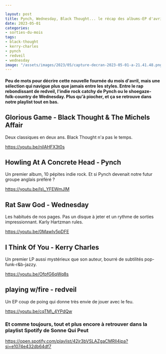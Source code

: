 ```yaml
---

layout: post
title: Pynch, Wednesday, Black Thought... le récap des albums-EP d'avril 2023
date: 2023-05-01
categories:
- sorties-du-mois
tags:
- black-thought
- kerry-charles
- pynch
- redveil
- wednesday
image: "/assets/images/2023/05/capture-decran-2023-05-01-a-21.41.48.png"
---
```


#### Peu de mots pour décrire cette nouvelle fournée du mois d'avril, mais une sélection qui navigue plus que jamais entre les styles. Entre le rap rebondissant de redveil, l'indie rock catchy de Pynch ou le shoegaze-folk-country de Wednesday. Plus qu'à piocher, et ça se retrouve dans notre playlist tout en bas.

<!--more-->

## Glorious Game - Black Thought & The Michels Affair

Deux classiques en deux ans. Black Thought n'a pas le temps.

https://youtu.be/njlAHFX3t0s

## Howling At A Concrete Head - Pynch

Un premier album, 10 pépites indie rock. Et si Pynch devenait notre futur groupe anglais préféré ?

https://youtu.be/Is\_YFEWmJlM

## Rat Saw God - Wednesday

Les habitués de nos pages. Pas un disque à jeter et un rythme de sorties impressionnant. Karly Hartzman rules.

https://youtu.be/0MawIv5pDFE

## I Think Of You - Kerry Charles

Un premier LP aussi mystérieux que son auteur, bourré de subtilités pop-funk-r&b-jazzy.

https://youtu.be/OfpfG6qWq8s

## playing w/fire - redveil

Un EP coup de poing qui donne très envie de jouer avec le feu.

https://youtu.be/cqTM\_4YPdQw

### Et comme toujours, tout et plus encore à retrouver dans la playlist Spotify de Sonne Qui Peut

https://open.spotify.com/playlist/42jr3bVSLAZgaCMRll4ipa?si=e1074e432db64df7
